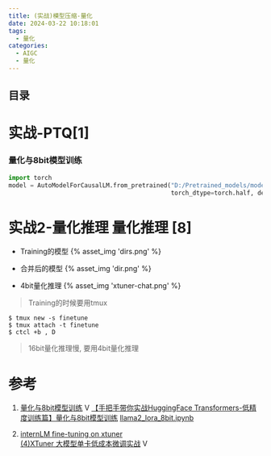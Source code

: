 ```yaml
---
title: (实战)模型压缩-量化
date: 2024-03-22 10:18:01
tags:
  - 量化
categories: 
  - AIGC
  - 量化  
---
```


<p></p>
<!-- more -->

## 目录
<!-- toc -->

# 实战-PTQ[1]
###  量化与8bit模型训练
``` python
import torch
model = AutoModelForCausalLM.from_pretrained("D:/Pretrained_models/modelscope/Llama-2-7b-ms", low_cpu_mem_usage=True, 
                                             torch_dtype=torch.half, device_map="auto", load_in_8bit=True)
```

# 实战2-量化推理 量化推理 [8]
+ Training的模型
{% asset_img 'dirs.png' %}

+ 合并后的模型
{% asset_img 'dir.png' %}

+ 4bit量化推理
{% asset_img 'xtuner-chat.png' %}

> Training的时候要用tmux
``` shell
$ tmux new -s finetune
$ tmux attach -t finetune
$ ctcl +b , D
```

> 16bit量化推理慢,  要用4bit量化推理


# 参考
1.  [ 量化与8bit模型训练](https://www.bilibili.com/video/BV1EN411g7Yn/) V
    [【手把手带你实战HuggingFace Transformers-低精度训练篇】量化与8bit模型训练](https://www.bilibili.com/video/BV1EN411g7Yn/)
   [llama2_lora_8bit.ipynb](https://github.com/www6v/transformers-code/blob/master/04-Kbit%20Training/26-8bits_training/llama2_lora_8bit.ipynb)
   
8. [internLM fine-tuning on xtuner](https://github.com/www6v/tutorial/tree/main/xtuner)   
   [(4)XTuner 大模型单卡低成本微调实战](https://www.bilibili.com/video/BV1yK4y1B75J/) V   